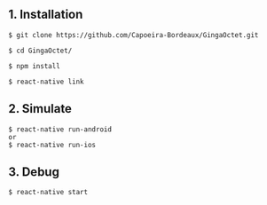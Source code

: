 ## 1. Installation

    $ git clone https://github.com/Capoeira-Bordeaux/GingaOctet.git

    $ cd GingaOctet/

    $ npm install

    $ react-native link

## 2. Simulate

    $ react-native run-android
    or
    $ react-native run-ios

## 3. Debug

    $ react-native start
